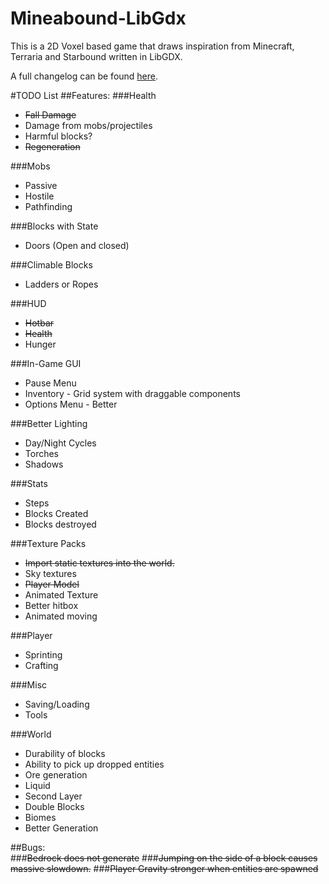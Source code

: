 # Mineabound-LibGdx

This is a 2D Voxel based game that draws inspiration from Minecraft, Terraria and Starbound written in LibGDX.

A full changelog can be found [here](CHANGELOG.md).


#TODO List
##Features:
###Health
* ~~Fall Damage~~  
* Damage from mobs/projectiles
* Harmful blocks?
* ~~Regeneration~~  

###Mobs
  * Passive  
  * Hostile
  * Pathfinding

###Blocks with State
  * Doors (Open and closed)

###Climable Blocks
  * Ladders or Ropes

###HUD
  * ~~Hotbar~~
  * ~~Health~~
  * Hunger

###In-Game GUI
  * Pause Menu
  * Inventory - Grid system with draggable components
  * Options Menu - Better

###Better Lighting
  * Day/Night Cycles
  * Torches
  * Shadows

###Stats
  * Steps
  * Blocks Created
  * Blocks destroyed

###Texture Packs
  * ~~Import static textures into the world.~~
  * Sky textures
  * ~~Player Model~~
  * Animated Texture
  * Better hitbox
  * Animated moving

###Player
  * Sprinting
  * Crafting

###Misc
  * Saving/Loading
  * Tools

###World
  * Durability of blocks
  * Ability to pick up dropped entities
  * Ore generation
  * Liquid
  * Second Layer
  * Double Blocks
  * Biomes
  * Better Generation

##Bugs:  
###~~Bedrock does not generate~~
###~~Jumping on the side of a block causes massive slowdown.~~
###~~Player Gravity stronger when entities are spawned~~
